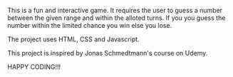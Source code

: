 This is a fun and interactive game. It requires the user to guess a number between the given range and within the alloted turns. If you you guess the number within the limited chance you win else you lose.

The project uses HTML, CSS and Javascript.

This project is inspired by Jonas Schmedtmann's course on Udemy.

HAPPY CODING!!!
